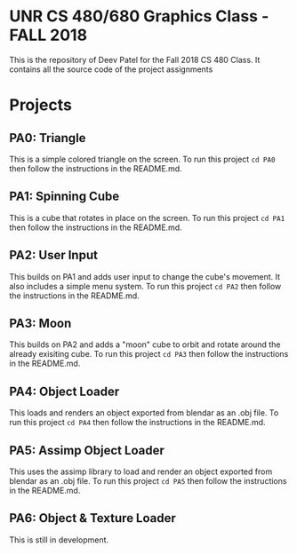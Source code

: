 # UNR CS 480/680 Graphics Class - FALL 2018
This is the repository of Deev Patel for the Fall 2018 CS 480 Class. It contains all the source code of the project assignments

# Projects

## PA0: Triangle
This is a simple colored triangle on the screen. To run this project ```cd PA0``` then follow the instructions in the README.md.

## PA1: Spinning Cube
This is a cube that rotates in place on the screen. To run this project ```cd PA1``` then follow the instructions in the README.md.

## PA2: User Input
This builds on PA1 and adds user input to change the cube's movement. It also includes a simple menu system. To run this project ```cd PA2``` then follow the instructions in the README.md.

## PA3: Moon
This builds on PA2 and adds a "moon" cube to orbit and rotate around the already exisiting cube. To run this project ```cd PA3``` then follow the instructions in the README.md.

## PA4: Object Loader
This loads and renders an object exported from blendar as an .obj file. To run this project ```cd PA4``` then follow the instructions in the README.md.

## PA5: Assimp Object Loader
This uses the assimp library to load and render an object exported from blendar as an .obj file. To run this project ```cd PA5``` then follow the instructions in the README.md.

## PA6: Object & Texture Loader
This is still in development.

